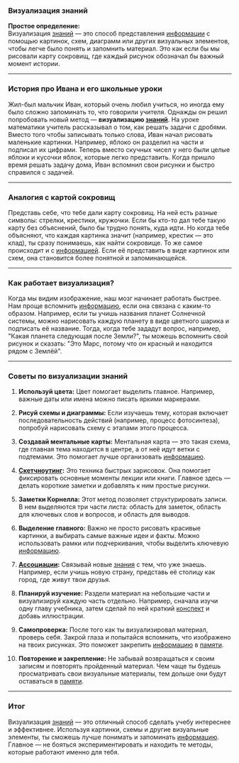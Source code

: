 ### Визуализация знаний

**Простое определение:**  
Визуализация [знаний](KIDBOOK/learning/knowledge_structure/concepts/Знание.md) — это способ представления [информации](KIDBOOK/learning/knowledge_structure/concepts/Информация.md) с помощью картинок, схем, диаграмм или других визуальных элементов, чтобы легче было понять и запомнить материал. Это как если бы мы рисовали карту сокровищ, где каждый рисунок обозначал бы важный момент истории.

---

### История про Ивана и его школьные уроки

Жил-был мальчик Иван, который очень любил учиться, но иногда ему было сложно запоминать то, что говорили учителя. Однажды он решил попробовать новый метод — **визуализацию [знаний](KIDBOOK/learning/knowledge_structure/concepts/Знание.md)**. На уроке математики учитель рассказывал о том, как решать задачи с дробями. Вместо того чтобы записывать только слова, Иван начал рисовать маленькие картинки. Например, яблоко он разделил на части и подписал их цифрами. Теперь вместо скучных чисел у него были целые яблоки и кусочки яблок, которые легко представить. Когда пришло время решать задачу дома, Иван вспомнил свои рисунки и быстро справился с задачей.

---

### Аналогия с картой сокровищ

Представь себе, что тебе дали карту сокровищ. На ней есть разные символы: стрелки, крестики, кружочки. Если бы кто-то дал тебе такую карту без объяснений, было бы трудно понять, куда идти. Но когда тебе объясняют, что каждая картинка значит (например, крестик — это клад), ты сразу понимаешь, как найти сокровище. То же самое происходит и с [информацией](KIDBOOK/learning/knowledge_structure/concepts/Информация.md). Если её представить в виде картинок или схем, она становится более понятной и запоминающейся.

---

### Как работает визуализация?

Когда мы видим изображение, наш мозг начинает работать быстрее. Нам проще вспомнить [информацию](KIDBOOK/learning/knowledge_structure/concepts/Информация.md), если она связана с каким-то образом. Например, если ты учишь названия планет Солнечной системы, можно нарисовать каждую планету в виде цветного шарика и подписать её название. Тогда, когда тебе зададут вопрос, например, "Какая планета следующая после Земли?", ты можешь вспомнить свой рисунок и сказать: "Это Марс, потому что он красный и находится рядом с Землёй".

---

### Советы по визуализации знаний

1. **Используй цвета:** Цвет помогает выделить главное. Например, важные даты или имена можно писать яркими маркерами.
   
2. **Рисуй схемы и диаграммы:** Если изучаешь тему, которая включает последовательность действий (например, процесс фотосинтеза), попробуй нарисовать схему с этапами этого процесса.

3. **Создавай ментальные карты:** Ментальная карта — это такая схема, где главная тема находится в центре, а от неё идут ветки с подтемами. Это помогает лучше организовать [информацию](KIDBOOK/learning/knowledge_structure/concepts/Информация.md).

4. **[Скетчноутинг](KIDBOOK/learning/knowledge_structure/concepts/Скетчноутинг.md):** Это техника быстрых зарисовок. Она помогает фиксировать основные моменты лекции или книги. Главное здесь — делать короткие заметки и добавлять к ним простые рисунки.

5. **Заметки Корнелла:** Этот метод позволяет структурировать записи. В нем выделяются три части листа: область для заметок, область для ключевых слов и вопросов, и область для выводов.

6. **Выделение главного:** Важно не просто рисовать красивые картинки, а выбирать самые важные идеи и факты. Можно использовать рамки или подчеркивания, чтобы выделить ключевую [информацию](KIDBOOK/learning/knowledge_structure/concepts/Информация.md).

7. **[Ассоциации](KIDBOOK/learning/knowledge_structure/concepts/Ассоциация.md):** Связывай новые [знания](KIDBOOK/learning/knowledge_structure/concepts/Знание.md) с тем, что уже знаешь. Например, если учишь новую страну, представь её столицу как город, где живут твои друзья.

8. **Планируй изучение:** Раздели материал на небольшие части и визуализируй каждую часть отдельно. Например, сначала изучи одну главу учебника, затем сделай по ней краткий [конспект](KIDBOOK/learning/knowledge_structure/concepts/Конспект.md) и добавь иллюстрации.

9. **Самопроверка:** После того как ты визуализировал материал, проверь себя. Закрой глаза и попытайся вспомнить, что изображено на твоих рисунках. Это поможет закрепить [информацию](KIDBOOK/learning/knowledge_structure/concepts/Информация.md) в [памяти](KIDBOOK/learning/knowledge_structure/concepts/Память.md).

10. **Повторение и закрепление:** Не забывай возвращаться к своим записям и повторять пройденный материал. Чем чаще ты будешь просматривать свои визуальные материалы, тем дольше они будут оставаться в [памяти](KIDBOOK/learning/knowledge_structure/concepts/Память.md).

---

### Итог

Визуализация [знаний](KIDBOOK/learning/knowledge_structure/concepts/Знание.md) — это отличный способ сделать учебу интереснее и эффективнее. Используя картинки, схемы и другие визуальные элементы, ты сможешь лучше понимать и запоминать [информацию](KIDBOOK/learning/knowledge_structure/concepts/Информация.md). Главное — не бояться экспериментировать и находить те методы, которые работают именно для тебя.